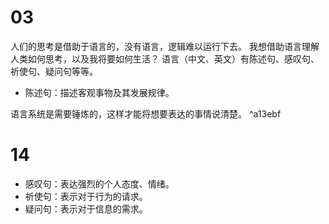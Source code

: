 # 03
人们的思考是借助于语言的，没有语言，逻辑难以运行下去。
我想借助语言理解人类如何思考，以及我将要如何生活？
语言（中文、英文）有陈述句、感叹句、祈使句、疑问句等等。
- 陈述句：描述客观事物及其发展规律。

语言系统是需要锤炼的，这样才能将想要表达的事情说清楚。 ^a13ebf

# 14
- 感叹句：表达强烈的个人态度、情绪。
- 祈使句：表示对于行为的请求。
- 疑问句：表示对于信息的需求。
